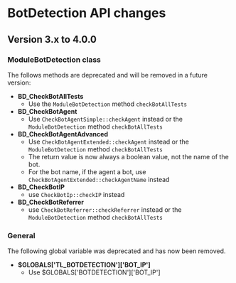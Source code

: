 # BotDetection API changes


## Version 3.x to 4.0.0


### ModuleBotDetection class

The follows methods are deprecated and will be removed in a future version:

* **BD_CheckBotAllTests**
  * Use the `ModuleBotDetection` method `checkBotAllTests`
* **BD_CheckBotAgent**
  * Use `CheckBotAgentSimple::checkAgent` instead or the `ModuleBotDetection`
    method `checkBotAllTests`
* **BD_CheckBotAgentAdvanced**
  * Use `CheckBotAgentExtended::checkAgent` instead or the `ModuleBotDetection`
    method `checkBotAllTests`
  * The return value is now always a boolean value, not the name of the bot.
  * For the bot name, if the agent a bot, use `CheckBotAgentExtended::checkAgentName`
    instead
* **BD_CheckBotIP**
  * use `CheckBotIp::checkIP` instead
* **BD_CheckBotReferrer**
  * use `CheckBotReferrer::checkReferrer` instead or the `ModuleBotDetection`
    method `checkBotAllTests`


### General

The following global variable was deprecated and has now been removed.

* **$GLOBALS\['TL_BOTDETECTION'\]\['BOT_IP'\]**
  * Use $GLOBALS\['BOTDETECTION'\]\['BOT_IP'\]
